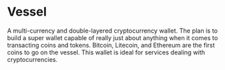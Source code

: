 # Vessel
  A multi-currency and double-layered cryptocurrency wallet. The plan is to build a super wallet capable of really just about anything when it comes to transacting coins and tokens. Bitcoin, Litecoin, and Ethereum are the first coins to go on the vessel. This wallet is ideal for services dealing with cryptocurrencies. 
